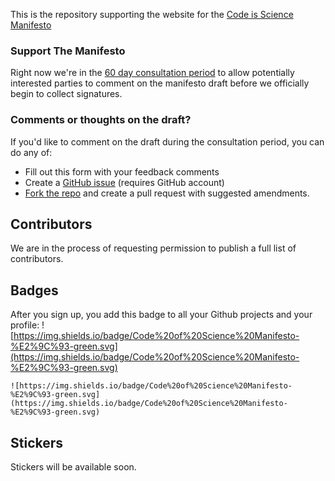 This is the repository supporting the website for the [Code is Science Manifesto](https://codeisscience.github.io/manifesto/)

### Support The Manifesto
Right now we're in the [60 day consultation period](roadmap.md) to allow potentially interested parties to comment on the manifesto draft before we officially begin to collect signatures. 

### Comments or thoughts on the draft?

If you'd like to comment on the draft during the consultation period, you can do any of:

- Fill out this form with your feedback comments
- Create a [GitHub issue](https://github.com/codeisscience/manifesto/issues/new?title=[Manifesto%20Comment]) (requires GitHub account)
- [Fork the repo](https://github.com/codeisscience/manifesto/fork) and create a pull request with suggested amendments. 

## Contributors
We are in the process of requesting permission to publish a full list of contributors. 

## Badges
After you sign up, you add this badge to all your Github projects and your profile: 
![https://img.shields.io/badge/Code%20of%20Science%20Manifesto-%E2%9C%93-green.svg](https://img.shields.io/badge/Code%20of%20Science%20Manifesto-%E2%9C%93-green.svg)

```
![https://img.shields.io/badge/Code%20of%20Science%20Manifesto-%E2%9C%93-green.svg](https://img.shields.io/badge/Code%20of%20Science%20Manifesto-%E2%9C%93-green.svg)
```
## Stickers
Stickers will be available soon. 

